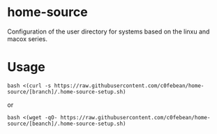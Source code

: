 # home-source
Configuration of the user directory for systems based on the linxu and macox series.

# Usage
``` shell
bash <(curl -s https://raw.githubusercontent.com/c0febean/home-source/[branch]/.home-source-setup.sh)
```
or
``` shell
bash <(wget -qO- https://raw.githubusercontent.com/c0febean/home-source/[beanch]/.home-source-setup.sh)
```
